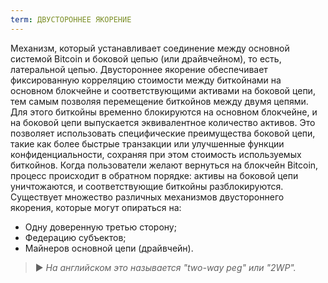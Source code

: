 ```yaml
---
term: ДВУСТОРОННЕЕ ЯКОРЕНИЕ
---
```


Механизм, который устанавливает соединение между основной системой Bitcoin и боковой цепью (или драйвчейном), то есть, латеральной цепью. Двустороннее якорение обеспечивает фиксированную корреляцию стоимости между биткойнами на основном блокчейне и соответствующими активами на боковой цепи, тем самым позволяя перемещение биткойнов между двумя цепями. Для этого биткойны временно блокируются на основном блокчейне, и на боковой цепи выпускается эквивалентное количество активов. Это позволяет использовать специфические преимущества боковой цепи, такие как более быстрые транзакции или улучшенные функции конфиденциальности, сохраняя при этом стоимость используемых биткойнов. Когда пользователи желают вернуться на блокчейн Bitcoin, процесс происходит в обратном порядке: активы на боковой цепи уничтожаются, и соответствующие биткойны разблокируются. Существует множество различных механизмов двустороннего якорения, которые могут опираться на:
* Одну доверенную третью сторону;
* Федерацию субъектов;
* Майнеров основной цепи (драйвчейн).

> ► *На английском это называется "two-way peg" или "2WP".*